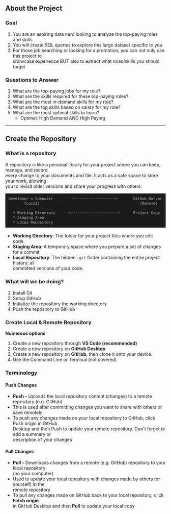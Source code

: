 <h2><b>About the Project</b></h2>

<h3>Goal</h3>

1. You are an aspiring data nerd looking to analyze the top-paying roles and skills
2. You will create SQL queries to explore this large dataset specific to you
3. For those job searching or looking for a promotion; you can not only use this project to<br>
showcase experience BUT also to extract what roles/skills you shoulc target

<h3>Questions to Answer</h3>

1. What are the top-paying jobs for my role?
2. What are the skills required for these top-paying roles?
3. What are the most in-demand skills for my role?
4. What are the top skills based on salary for my role?
5. What are the most optimal skills to learn?
    * Optimal: High Demand AND High Paying

---

<h2><b>Create the Repository</b></h2>
<h3>What is a repository</h3>

A repository is like a personal library for your project where you can keep, manage, and record<br>
every change to your documents and file. It acts as a safe space to store your work, allowing<br>
you to revisit older versions and share your progress with others.

![alt text](media_files/repository.png)

* <b>Working Directory</b>: The folder for your project files where you edit code.
* <b>Staging Area</b>: A temporary space where you prepare a set of changes for a commit.
* <b>Local Repository</b>: The hidden `.git` folder containing the entire project history: all<br>
committed versions of your code.

<h3>What will we be doing?</h3>

1. Install Git
2. Setup GitHub
3. Initialize the repository the working directory
4. Push the repository to GitHub

<h3>Create Local & Remote Repository</h3>
<b>Numerous options</b>

1. Create a new repository through <b>VS Code (recommended)</b>
2. Create a new repository on <b>GitHub Desktop</b>
3. Create a new repository on <b>GitHub</b>, then clone it onto your device.
4. Use the Command Line or Terminal (not covered)

<h3>Terminology</h3>
<h4>Push Changes</h4>

* <b>Push -</b> Uploads the local repository content (changes) to a remote repository (e.g. GitHub)
* This is used after committing changes you want to share with others or save remotely
* To push any changes made on your local repository to GitHub, click Push origin in GitHub<br>
Desktop and then Push to update your remote repository. Don't forget to add a summary or<br>
description of your changes

<h4>Pull Changes</h4>

* <b>Pull -</b> Downloads changes from a remote (e.g. GitHub) repository to your local repository<br>
(on your computer)
* Used to update your local repository with changes made by others (or yourself) in the<br>
remote repository
* To pull any changes made on GitHub back to your local repository, click <b>Fetch origin</b><br>
in GitHub Desktop and then <b>Pull</b> to update your local copy